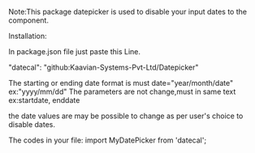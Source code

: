 Note:This package datepicker is used to disable your input dates to the component.



Installation:

In package.json file just paste this Line.
    
"datecal": "github:Kaavian-Systems-Pvt-Ltd/Datepicker"


The starting or ending date format is must date="year/month/date" ex:"yyyy/mm/dd"
   The parameters are not change,must in same text ex:startdate, enddate
   <MyDatePicker startdate="2022/12/05" enddate="2023/03/20"/>

   the date values are may be possible to change as per user's choice to disable dates.

The codes in your file:
import MyDatePicker from 'datecal';





